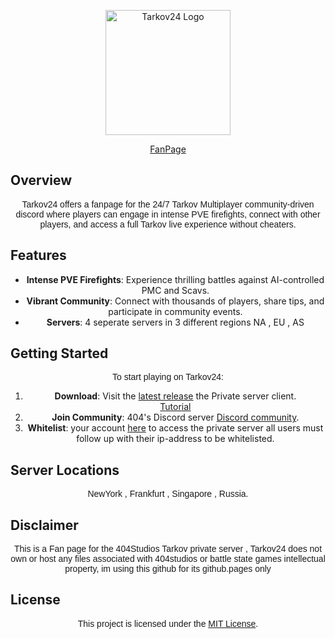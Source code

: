 <p align="center">
  <img src="https://i.imgur.com/ZqEZNBD.png" alt="Tarkov24 Logo" width="200"/>
<p align="center"
  <li><a href="https://ftzys.github.io/Tarkov24/">FanPage</a></li>
    </p>

## Overview

<p align="center" style="font-family: 'Arial', sans-serif; font-size: 14px;">Tarkov24 offers a fanpage for the 24/7 Tarkov Multiplayer community-driven discord where players can engage in intense PVE firefights, connect with other players, and access a full Tarkov live experience without cheaters.</p>

## Features

<ul align="center">
  <li><strong>Intense PVE Firefights</strong>: Experience thrilling battles against AI-controlled PMC and Scavs.</li>
  <li><strong>Vibrant Community</strong>: Connect with thousands of players, share tips, and participate in community events.</li>
  <li><strong>Servers</strong>: 4 seperate servers in 3 different regions NA , EU , AS</li>
</ul>

## Getting Started

<p align="center" style="font-family: 'Arial', sans-serif; font-size: 14px;">To start playing on Tarkov24:</p>

<ol align="center">
  <li><strong>Download</strong>: Visit the <a href="https://github.com/robwhitewick/tarkovMultiplayerFiles/releases/tag/latest"> latest release</a> the Private server client.</li> <a href="https://discord.com/channels/1193823641025138800/1194743533358284963"> Tutorial<a/>
  <li><strong>Join Community</strong>: 404's Discord server <a href="https://discord.gg/8dAtjFe9Su">Discord community</a>.</li>
  <li><strong>Whitelist</strong>: your account <a href="https://discord.com/channels/1193823641025138800/1195488587395895427/1195490014344249465">here</a> to access the private server all users must follow up with their ip-address to be whitelisted.</li>
</ol>

## Server Locations

<p align="center" style="font-family: 'Arial', sans-serif; font-size: 14px;">NewYork   ,   Frankfurt   ,   Singapore   ,   Russia.</p>

## Disclaimer

<p align="center" style="font-family: 'Arial', sans-serif; font-size: 14px;"> This is a Fan page for the 404Studios Tarkov private server , Tarkov24 does not own or host any files associated with 404studios
or battle state games intellectual property, im using this github for its github.pages only</p>

## License

<p align="center" style="font-family: 'Arial', sans-serif; font-size: 14px;">This project is licensed under the <a href="LICENSE">MIT License</a>.</p>
